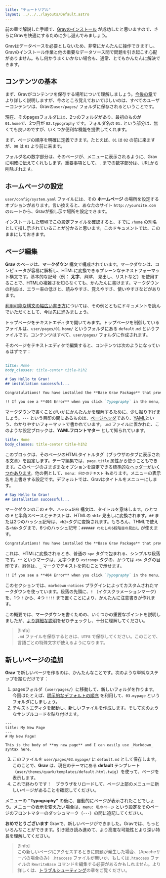```yaml
---
title: "チュートリアル"
layout: ../../../layouts/Default.astro
---
```


前の章で解説した手順で、[Gravのインストール](../03.installation/) が成功したと思いますので、さらにGravを快適にするために少し遊んでみましょう。

Gravはデータベースを必要としないため、非常にかんたんに操作できますし、Gravのインストール作業と他の重要なデータソース間で問題を引き起こす心配がありません。もし何かうまくいかない場合も、通常、とてもかんたんに解決できます。

<h2 id="content-basics">コンテンツの基本</h2>

まず、Gravがコンテンツを保存する場所について理解しましょう。[今後の章](../06.folder-structure/)でより詳しく説明しますが、今のところ覚えておいてほしいのは、すべてのユーザーコンテンツは、Gravの`user/pages/` フォルダに保存されるということです。

現在、そのpagesフォルダには、2つのフォルダがあり、最初のものが　`01.home`で、2つ目が `02.typography` です。フォルダ名の `01.` という部分は、無くても良いのですが、いくつか便利な機能を提供してくれます。

まず、ページの順序を明確に定義できます。たとえば、`01` は `02` の前に来ますが、`00` は `01` より前に来ます。

フォルダ名の数字部分は、そのページが、メニューに表示されるように、Gravに明確に伝えてくれもします。重要事項として、`.` までの数字部分は、URLから削除されます。

<h2 id="home-page-configuration">ホームページの設定</h2>

`user/config/system.yaml` ファイルには、その __ホームページ__ の場所を設定するオプションがあります。言い換えると、あなたのサイト `http://yoursite.com` のルートから、Gravが指し示す場所を設定できます。

インストールした環境でこの設定ファイルを確認すると、すでに `/home` の別名として指し示されていることが分かると思います。このドキュメントでは、このままにしておきます。

<h2 id="page-editing">ページ編集</h2>

**Grav** のページは、**マークダウン** 構文で構成されています。マークダウンは、コンピュータが容易に解析し、HTMLに変換できるプレーンなテキストフォーマット構文です。基本的な記号（例： **太字**、_斜体_、 見出し、リストなど）を使用することで、HTMLの複雑さを知らなくても、かんたんに書けます。マークダウンの利点は、エラー率の低さと、読みやすさ、覚えやすさ、使いやすさなどがあります。

[利用可能な構文の幅広い書き方](../../02.content/04.markdown/)については、その例とともにドキュメントを読んでいただくとして、今は先に進みましょう。

トップページをテキストエディタで開いてみます。トップページを制御しているファイルは、`user/pages/01.home/` というフォルダにある `default.md` というファイルです。コンテンツはすべて、`user/pages/` フォルダに作成されます。

そのページをテキストエディタで編集すると、コンテンツは次のようになっているはずです：

```markdown
---
title: Home
body_classes: title-center title-h1h2
---
# Say Hello to Grav!
## installation successful...

Congratulations! You have installed the **Base Grav Package** that provides a **simple page** and the default **Quark** theme to get you started.

!! If you see a **404 Error** when you click `Typography` in the menu, please refer to the [troubleshooting guide](https://learn.getgrav.org/troubleshooting/page-not-found).
```

マークダウンで書くことがいかにかんたんかを理解するために、少し掘り下げましょう。`---` という目印の間にあるものは、[ページヘッダ](../../02.content/02.headers/)であり、[YAML](../../08.advanced/11.yaml/)という、わかりやすいフォーマットで書かれています。`.md` ファイルに置かれた、このような設定ブロックは、**YAMLフロントマター** として知られています。

```yaml
title: Home
body_classes: title-center title-h1h2
```

このブロックは、そのページのHTMLタイトルタグ（ブラウザのタブに表示される文章）を設定します。テーマ編集では、`page.title` 属性から使うこともできます。このページのさまざまなオプションを設定できる[標準的なヘッダーがいくつかあります](../../02.content/02.headers/)。他の例として、`menu: 何かのテキスト` もあります。メニューの表示名を上書きする設定です。デフォルトでは、Gravはタイトルをメニューにします。

```markdown
# Say Hello to Grav!
## installation successful...
```

マークダウンのこの `#` や、`ハッシュ記号` 構文は、タイトルを意味します。ひとつの `#` と半角スペースとテキストは、HTMLの `<h1>` 見出しに変換されます。`##` または2つのハッシュ記号は、`<h2>`タグに変換されます。もちろん、THMLで使える`<h6>`タグまで、6つのハッシュ記号：`###### わたしの6段階目の見出し` が使えます。

```markdown
Congratulations! You have installed the **Base Grav Package** that provides a **simple page** and the default **Quark** theme to get you started.
```

これは、HTMLに変換されるとき、普通の `<p>` タグで包まれる、シンプルな段落です。`**` というマークは、太字つまり `<strong>` タグの、かつては `<b>` タグの目印です。斜体は、`_` マークでテキストを包むことで示せます。

```markdown
!! If you see a **404 Error** when you click `Typography` in the menu, please refer to the [troubleshooting guide](https://learn.getgrav.org/troubleshooting/page-not-found).
```

このセクションでは、`markdown-notices` プラグインによってカスタムされたマークダウンを使っています。段落の先頭に、`!` （イクスクラメーションマーク）を、1つ `!` から、4つ `!!!!` まで置くことにより、かんたんに注意書きが作れます。

この概要では、マークダウンを書くための、いくつかの重要なポイントを説明しましたが、[より詳細な説明](../../02.content/04.markdown/)をぜひチェックし、十分に理解してください。

> [!Info]  
> `.md` ファイルを保存するときは、`UTF8` で保存してください。このことで、言語ごとの特殊文字が使えるようになります。

<h2 id="adding-a-new-page">新しいページの追加</h2>

**Grav** で新しいページを作るのは、かんたんなことです。次のような単純なステップを踏むだけです：

1. pagesフォルダ（`user/pages/`）に移動して、新しいフォルダを作ります。今回はたとえば、[明示的なデフォルトの順序](../../02.content/01.content-pages/) を利用して、`03.mypage` というフォルダにしましょう。
2. テキストエディタを起動し、新しいファイルを作成します。そして次のようなサンプルコードを貼り付けます。

```
---
title: My New Page
---
# My New Page!

This is the body of **my new page** and I can easily use _Markdown_ syntax here.
```

3. このファイルを `user/pages/03.mypage/` に `default.md` として保存します。このことで、**Grav** は、現在のテーマにある **default** テンプレート（`user/themes/quark/templates/default.html.twig`）を使って、ページを表示します。
4. これで終わりです！　ブラウザをリロードして、ページ上部のメニューに新しいページがあることを確認してください。

メニューの **"Typography"** の後に、自動的にページが表示されたことでしょう。メニューの表示を変えたい場合は、`menu: 私のページ` という設定をそのページのフロントマターのダッシュマーク（`---`）の間に追記してください。

**おめでとうございます** Gravで、新しいページができました。Gravでは、もっといろんなことができます。引き続き読み進めて、より高度な可能性とより深い特長を理解してください。

> [!Info]  
> この新しいページにアクセスするときに問題が発生した場合、（Apacheサーバの場合のみ）`.htaccess` ファイルが無いか、もしくは`.htaccess` ファイルの `RewriteBase` コマンドを編集する必要があるかもしれません。より詳しくは、[トラブルシューティング](../../11.troubleshooting/)の章をご覧ください。

